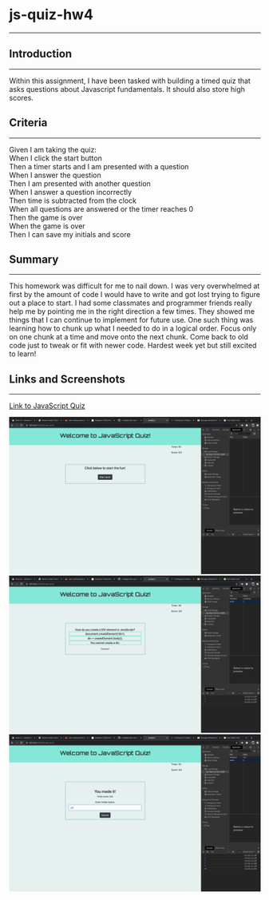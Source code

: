 # js-quiz-hw4
-------------
## Introduction
-------------
Within this assignment, I have been tasked with building a timed quiz that asks questions about Javascript fundamentals. It should also store high scores.

## Criteria
-------------

Given I am taking the quiz:
<br>
When I click the start button
<br>
Then a timer starts and I am presented with a question
<br>
When I answer the question
<br>
Then I am presented with another question
<br>
When I answer a question incorrectly
<br>
Then time is subtracted from the clock
<br>
When all questions are answered or the timer reaches 0
<br>
Then the game is over
<br>
When the game is over
<br>
Then I can save my initials and score

## Summary
-------------
This homework was difficult for me to nail down. I was very overwhelmed at first by the amount of code I would have to write and got lost trying to figure out a place to start. I had some classmates and programmer friends really help me by pointing me in the right direction a few times. They showed me things that I can continue to implement for future use. One such thing was learning how to chunk up what I needed to do in a logical order. Focus only on one chunk at a time and move onto the next chunk. Come back to old code just to tweak or fit with newer code. Hardest week yet but still excited to learn!

## Links and Screenshots
-------------

[Link to JavaScript Quiz](https://j-midgley13.github.io/js-quiz-hw4/)

<img src="assets/js-quiz-start.png" alt="beginning" />

<br>

<img src="assets/js-quiz-questions.png" alt="beginning" />

<br>

<img src="assets/js-quiz-form.png" alt="beginning" />
